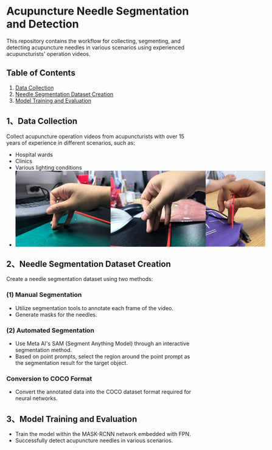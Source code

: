 # Acupuncture Needle Segmentation and Detection

This repository contains the workflow for collecting, segmenting, and detecting acupuncture needles in various scenarios using experienced acupuncturists' operation videos.

## Table of Contents

1. [Data Collection](#data-collection)
2. [Needle Segmentation Dataset Creation](#needle-segmentation-dataset-creation)
3. [Model Training and Evaluation](#model-training-and-evaluation)

## 1、Data Collection

Collect acupuncture operation videos from acupuncturists with over 15 years of experience in different scenarios, such as:
- Hospital wards
- Clinics
- Various lighting conditions
- <div style="display: flex; justify-content: space-around;">
    <img src="scenario1.jpg" alt="scenario1" width="250"/>
    <img src="scenario2.jpg" alt="scenario2" width="250"/>
    <img src="scenario3.png" alt="scenario3" height="200"/>
</div>



## 2、Needle Segmentation Dataset Creation

Create a needle segmentation dataset using two methods:

### (1) Manual Segmentation
- Utilize segmentation tools to annotate each frame of the video.
- Generate masks for the needles.

### (2) Automated Segmentation
- Use Meta AI's SAM (Segment Anything Model) through an interactive segmentation method.
- Based on point prompts, select the region around the point prompt as the segmentation result for the target object.

### Conversion to COCO Format
- Convert the annotated data into the COCO dataset format required for neural networks.

## 3、Model Training and Evaluation
- Train the model within the MASK-RCNN network embedded with FPN.
- Successfully detect acupuncture needles in various scenarios.
